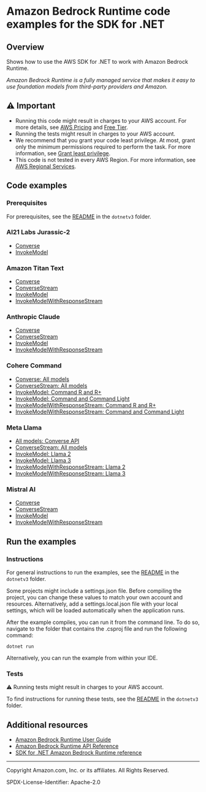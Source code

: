 # Amazon Bedrock Runtime code examples for the SDK for .NET

## Overview

Shows how to use the AWS SDK for .NET to work with Amazon Bedrock Runtime.

<!--custom.overview.start-->
<!--custom.overview.end-->

_Amazon Bedrock Runtime is a fully managed service that makes it easy to use foundation models from third-party providers and Amazon._

## ⚠ Important

* Running this code might result in charges to your AWS account. For more details, see [AWS Pricing](https://aws.amazon.com/pricing/) and [Free Tier](https://aws.amazon.com/free/).
* Running the tests might result in charges to your AWS account.
* We recommend that you grant your code least privilege. At most, grant only the minimum permissions required to perform the task. For more information, see [Grant least privilege](https://docs.aws.amazon.com/IAM/latest/UserGuide/best-practices.html#grant-least-privilege).
* This code is not tested in every AWS Region. For more information, see [AWS Regional Services](https://aws.amazon.com/about-aws/global-infrastructure/regional-product-services).

<!--custom.important.start-->
<!--custom.important.end-->

## Code examples

### Prerequisites

For prerequisites, see the [README](../README.md#Prerequisites) in the `dotnetv3` folder.


<!--custom.prerequisites.start-->
<!--custom.prerequisites.end-->
### AI21 Labs Jurassic-2

- [Converse](Models/Ai21LabsJurassic2/Converse/Converse.cs#L4)
- [InvokeModel](Models/Ai21LabsJurassic2/InvokeModel/InvokeModel.cs#L4)

### Amazon Titan Text

- [Converse](Models/AmazonTitanText/Converse/Converse.cs#L4)
- [ConverseStream](Models/AmazonTitanText/ConverseStream/ConverseStream.cs#L4)
- [InvokeModel](Models/AmazonTitanText/InvokeModel/InvokeModel.cs#L4)
- [InvokeModelWithResponseStream](Models/AmazonTitanText/InvokeModelWithResponseStream/InvokeModelWithResponseStream.cs#L4)

### Anthropic Claude

- [Converse](Models/AnthropicClaude/Converse/Converse.cs#L4)
- [ConverseStream](Models/AnthropicClaude/ConverseStream/ConverseStream.cs#L4)
- [InvokeModel](Models/AnthropicClaude/InvokeModel/InvokeModel.cs#L4)
- [InvokeModelWithResponseStream](Models/AnthropicClaude/InvokeModelWithResponseStream/InvokeModelWithResponseStream.cs#L4)

### Cohere Command

- [Converse: All models](Models/CohereCommand/Converse/Converse.cs#L4)
- [ConverseStream: All models](Models/CohereCommand/ConverseStream/ConverseStream.cs#L4)
- [InvokeModel: Command R and R+](Models/CohereCommand/Command_R_InvokeModel/InvokeModel.cs#L4)
- [InvokeModel: Command and Command Light](Models/CohereCommand/Command_InvokeModel/InvokeModel.cs#L4)
- [InvokeModelWithResponseStream: Command R and R+](Models/CohereCommand/Command_R_InvokeModelWithResponseStream/InvokeModelWithResponseStream.cs#L4)
- [InvokeModelWithResponseStream: Command and Command Light](Models/CohereCommand/Command_InvokeModelWithResponseStream/InvokeModelWithResponseStream.cs#L4)

### Meta Llama

- [All models: Converse API](Models/MetaLlama/Converse/Converse.cs#L4)
- [ConverseStream: All models](Models/MetaLlama/ConverseStream/ConverseStream.cs#L4)
- [InvokeModel: Llama 2](Models/MetaLlama/Llama2_InvokeModel/InvokeModel.cs#L4)
- [InvokeModel: Llama 3](Models/MetaLlama/Llama3_InvokeModel/InvokeModel.cs#L4)
- [InvokeModelWithResponseStream: Llama 2](Models/MetaLlama/Llama2_InvokeModelWithResponseStream/InvokeModelWithResponseStream.cs#L4)
- [InvokeModelWithResponseStream: Llama 3](Models/MetaLlama/Llama3_InvokeModelWithResponseStream/InvokeModelWithResponseStream.cs#L4)

### Mistral AI

- [Converse](Models/Mistral/Converse/Converse.cs#L4)
- [ConverseStream](Models/Mistral/ConverseStream/ConverseStream.cs#L4)
- [InvokeModel](Models/Mistral/InvokeModel/InvokeModel.cs#L4)
- [InvokeModelWithResponseStream](Models/Mistral/InvokeModelWithResponseStream/InvokeModelWithResponseStream.cs#L4)


<!--custom.examples.start-->
<!--custom.examples.end-->

## Run the examples

### Instructions

For general instructions to run the examples, see the
[README](../README.md#building-and-running-the-code-examples) in the `dotnetv3` folder.

Some projects might include a settings.json file. Before compiling the project,
you can change these values to match your own account and resources. Alternatively,
add a settings.local.json file with your local settings, which will be loaded automatically
when the application runs.

After the example compiles, you can run it from the command line. To do so, navigate to
the folder that contains the .csproj file and run the following command:

```
dotnet run
```

Alternatively, you can run the example from within your IDE.


<!--custom.instructions.start-->
<!--custom.instructions.end-->



### Tests

⚠ Running tests might result in charges to your AWS account.


To find instructions for running these tests, see the [README](../README.md#Tests)
in the `dotnetv3` folder.



<!--custom.tests.start-->
<!--custom.tests.end-->

## Additional resources

- [Amazon Bedrock Runtime User Guide](https://docs.aws.amazon.com/bedrock/latest/userguide/what-is-bedrock.html)
- [Amazon Bedrock Runtime API Reference](https://docs.aws.amazon.com/bedrock/latest/APIReference/welcome.html)
- [SDK for .NET Amazon Bedrock Runtime reference](https://docs.aws.amazon.com/sdkfornet/v3/apidocs/items/Bedrock-runtime/NBedrock-runtime.html)

<!--custom.resources.start-->
<!--custom.resources.end-->

---

Copyright Amazon.com, Inc. or its affiliates. All Rights Reserved.

SPDX-License-Identifier: Apache-2.0